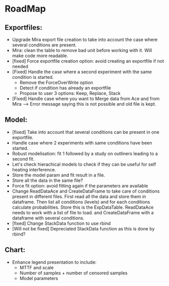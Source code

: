 # RoadMap

## Exportfiles:
- Upgrade Mira export file creation to take into account the case where several conditions are present.
- Mira: clean the table to remove bad unit before working with it. Will make code more readable.
- [fixed] Force exportfile creation option: avoid creating an exportfile if not needed
- [Fixed] Handle the case where a second experiment with the same condition is started.
  - Remove the ForceOverWrite option
  - Detect if condition has already an exportfile
  - Propose to user 3 options: Keep, Replace, Stack
- [Fixed] Handle case where you want to Merge data from Ace and from Mira --> Error message saying this is not possible and old file is kept.

## Model:
- [fixed] Take into account that several conditions can be present in one exportfile.
- Handle case where 2 experiments with same conditions have been started.
- Robust modelisation: fit 1 followed by a study on outliners leading to a second fit.
- Let's check hierachical models to check if they can be useful for self heating interference.
- Store the model param and fit result in a file.
- Store all the data in the same file? 
- Force fit option: avoid fitting again if the parameters are available
- Change ReadDataAce and CreateDataFrame to take care of conditions present in different files. First read all the data and store them in dataframe. Then list all conditions (levels) and for each conditions calculate probabilities. Store this is the ExpDataTable. ReadDataAce needs to work with a list of file to load. and CreateDataFrame with a dataframe with several conditions.
- [fixed] Change StackData function to use rbind
- [Will not be fixed] Depreciated StackData function as this is done by rbind?

## Chart:
- Enhance legend presentation to include:
  - MTTF and scale
  - Number of samples + number of censored samples
  - Model parameters
